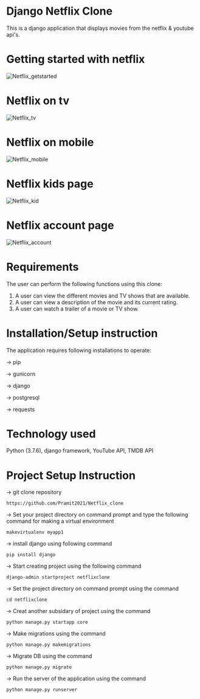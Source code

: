 # Django Netflix Clone
This is a django application that displays movies from the netflix & youtube api's.

# Getting started with netflix
![Netflix_getstarted](https://user-images.githubusercontent.com/93142399/202911951-b706bd2a-4db5-4bc2-b13a-02d3f24eb886.JPG)

# Netflix on tv
![Netflix_tv](https://user-images.githubusercontent.com/93142399/202912685-28f7cfba-2453-492d-9677-8a72d77e9124.JPG)

# Netflix on mobile
![Netflix_mobile](https://user-images.githubusercontent.com/93142399/202912710-b870152f-c876-422f-b667-93c9473dc2f6.JPG)

# Netflix kids page
![Netflix_kid](https://user-images.githubusercontent.com/93142399/202912608-9a4a476b-141f-4ee7-afa3-fb08d9b2fc9f.JPG)

# Netflix account page
![Netflix_account](https://user-images.githubusercontent.com/93142399/202912653-d0fb6504-ebce-4b44-88a2-e72b69fc5b6b.JPG)


# Requirements
The user can perform the following functions using this clone:
1. A user can view the different movies and TV shows that are available.
2. A user can view a description of the movie and its current rating.
3. A user can watch a trailer of a movie or TV show.

# Installation/Setup instruction
The application requires following installations to operate:

-> pip

-> gunicorn

-> django

-> postgresql

-> requests

# Technology used
Python (3.7.6), django framework, YouTube API, TMDB API

# Project Setup Instruction

-> git clone repository

`https://github.com/Pramit2021/Netflix_clone`

-> Set your project directory on command prompt and type the following command for making a virtual environment

`makevirtualenv myapp1`

-> install django using following command

`pip install django`

-> Start creating project using the following command

`django-admin startproject netflixclone`

-> Set the project directory on command prompt using the command

`cd netflixclone`

-> Creat another subsidary of project using the command

`python manage.py startapp core`

-> Make migrations using the command

`python manage.py makemigrations`

-> Migrate DB using the command

`python manage.py migrate`

-> Run the server of the application using the command

`python manage.py runserver`







